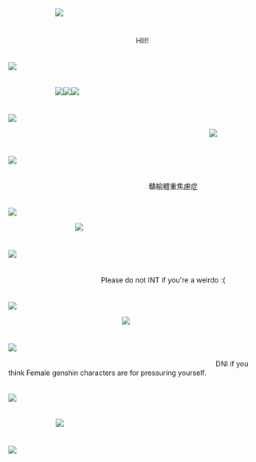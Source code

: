 　ﾠ　ﾠ　ﾠ　ﾠ　ﾠ　ﾠ　ﾠ　　ﾠ　ﾠ　ﾠ　ﾠ　ﾠ　ﾠ　ﾠ　　ﾠ　ﾠ　ﾠ　ﾠ　ﾠ　　ﾠﾠ![](https://64.media.tumblr.com/09437e658001106721bf479af9cfec23/463937aa1d123568-2f/s250x400/cf132df2c45993c3d00815236b6e35a5510f4484.pnj)

  ﾠ　ﾠ　ﾠ　ﾠ　ﾠ　ﾠ　ﾠ　　ﾠ　ﾠ　ﾠ　ﾠ　ﾠ　ﾠ　ﾠ　　ﾠ　ﾠ　ﾠ　ﾠ　ﾠ　ﾠ　ﾠ　　ﾠ　ﾠ　ﾠ　ﾠ　ﾠ　ﾠ　HII!!

ﾠ　ﾠ　ﾠ　ﾠ　ﾠ　ﾠ　ﾠ　ﾠ　ﾠ　ﾠ　ﾠ　ﾠ　ﾠ　ﾠ　ﾠ　ﾠ　ﾠ　ﾠ　ﾠ　![](https://64.media.tumblr.com/113f3eab6e017458cce6f32b0221f7da/958bbef947111069-96/s400x600/c107bdc61b40dab276e8ed09fc48b1629565eb17.pnj)

 ﾠ　ﾠ　ﾠ　ﾠ　ﾠ　ﾠ　ﾠ　ﾠ　ﾠ　ﾠ　ﾠ　ﾠ　ﾠ　ﾠ　ﾠ　ﾠ　ﾠ　ﾠ　ﾠ　ﾠ　ﾠ　ﾠ　ﾠ![](https://64.media.tumblr.com/7dd4f47032e314aa4cab8397a4883080/958bbef947111069-3c/s100x200/f0178b7a5a4abb547d7e00815b4f09f249e759d7.pnj)![](https://64.media.tumblr.com/987a72ccf86512ca2958edb45d71f86c/958bbef947111069-b4/s100x200/081be64af62b18b5ffceba0a0b64324c156622f3.jpg)![](https://64.media.tumblr.com/286f5cc62efe4a25424d1bffdb89efb0/958bbef947111069-f7/s100x200/71d9933b2cfc6fb8d743a191528cab5bacd92497.pnj)

ﾠ　ﾠ　ﾠ　ﾠ　ﾠ　ﾠ　ﾠ　ﾠ　ﾠ　ﾠ　ﾠ　ﾠ　ﾠ　ﾠ　ﾠ　ﾠ　ﾠ　ﾠ　ﾠ　![](https://64.media.tumblr.com/113f3eab6e017458cce6f32b0221f7da/958bbef947111069-96/s400x600/c107bdc61b40dab276e8ed09fc48b1629565eb17.pnj)

　ﾠ　ﾠ　ﾠ　ﾠ　ﾠ　ﾠ　ﾠ　ﾠ　ﾠ　ﾠ　ﾠ　ﾠ　ﾠ　ﾠ　ﾠ![](https://64.media.tumblr.com/6dd7a154dce54934e09f6e65c4029e9c/93da5e996c463ed5-46/s2048x3072/a99ee9f14f193859179ddf32c6e2d1dec0a27ac4.pnj)


ﾠ　ﾠ　ﾠ　ﾠ　ﾠ　ﾠ　ﾠ　ﾠ　ﾠ　ﾠ　ﾠ　ﾠ　ﾠ　ﾠ　ﾠ　ﾠ　ﾠ　ﾠ　ﾠ　![](https://64.media.tumblr.com/113f3eab6e017458cce6f32b0221f7da/958bbef947111069-96/s400x600/c107bdc61b40dab276e8ed09fc48b1629565eb17.pnj)

ﾠ　ﾠ　ﾠ　ﾠ　ﾠ　ﾠ　ﾠ　ﾠ　ﾠ　ﾠ　ﾠ　ﾠ　ﾠ　ﾠ　ﾠﾠ　ﾠ　ﾠ　ﾠ　ﾠ　ﾠ　ﾠ　ﾠ　ﾠ　ﾠ　ﾠ　ﾠ　ﾠ　　ﾠﾠ贛榆體重焦慮症

ﾠ　ﾠ　ﾠ　ﾠ　ﾠ　ﾠ　ﾠ　ﾠ　ﾠ　ﾠ　ﾠ　ﾠ　ﾠ　ﾠ　ﾠ　ﾠ　ﾠ　ﾠ　ﾠ　![](https://64.media.tumblr.com/113f3eab6e017458cce6f32b0221f7da/958bbef947111069-96/s400x600/c107bdc61b40dab276e8ed09fc48b1629565eb17.pnj)

　ﾠ　ﾠ　ﾠ　ﾠ　ﾠ![](https://64.media.tumblr.com/2659f1bef62c866c0f51a39fec471641/a50a28d55587bda5-91/s2048x3072/cc4c3da74448febec685f3ff10492b937a612247.pnj)

ﾠ　ﾠ　ﾠ　ﾠ　ﾠ　ﾠ　ﾠ　ﾠ　ﾠ　ﾠ　ﾠ　ﾠ　ﾠ　ﾠ　ﾠ　ﾠ　ﾠ　ﾠ　ﾠ　![](https://64.media.tumblr.com/113f3eab6e017458cce6f32b0221f7da/958bbef947111069-96/s400x600/c107bdc61b40dab276e8ed09fc48b1629565eb17.pnj)

ﾠ　ﾠ　ﾠ　ﾠ　ﾠ　ﾠ　ﾠ　ﾠ　ﾠ　ﾠ　ﾠ　ﾠ　ﾠ　ﾠ　ﾠﾠ　ﾠ　ﾠ　ﾠ　ﾠ　ﾠ　ﾠﾠ　ﾠ　ﾠ　ﾠﾠﾠPlease do not INT if you're a weirdo :(

ﾠ　ﾠ　ﾠ　ﾠ　ﾠ　ﾠ　ﾠ　ﾠ　ﾠ　ﾠ　ﾠ　ﾠ　ﾠ　ﾠ　ﾠ　ﾠ　ﾠ　ﾠ　ﾠ　![](https://64.media.tumblr.com/113f3eab6e017458cce6f32b0221f7da/958bbef947111069-96/s400x600/c107bdc61b40dab276e8ed09fc48b1629565eb17.pnj)

 ﾠ　ﾠ　ﾠ　ﾠ　ﾠ　ﾠ　ﾠ　　ﾠﾠ![](https://64.media.tumblr.com/96553ed32b3885b2fcd171ae8f757a82/55ce2b2240dd23b6-f0/s1280x1920/41e05b8290fa6ed7a01ae3563a3fc336d82bdc85.gifv)


ﾠ　ﾠ　ﾠ　ﾠ　ﾠ　ﾠ　ﾠ　ﾠ　ﾠ　ﾠ　ﾠ　ﾠ　ﾠ　ﾠ　ﾠ　ﾠ　ﾠ　ﾠ　ﾠ　![](https://64.media.tumblr.com/113f3eab6e017458cce6f32b0221f7da/958bbef947111069-96/s400x600/c107bdc61b40dab276e8ed09fc48b1629565eb17.pnj)

ﾠ　ﾠ　ﾠ　ﾠ　ﾠ　ﾠ　ﾠ　ﾠ　ﾠ　ﾠ　ﾠ　ﾠ　ﾠ　ﾠ　ﾠﾠ　DNI if you think Female genshin characters are for pressuring yourself.

ﾠ　ﾠ　ﾠ　ﾠ　ﾠ　ﾠ　ﾠ　ﾠ　ﾠ　ﾠ　ﾠ　ﾠ　ﾠ　ﾠ　ﾠ　ﾠ　ﾠ　ﾠ　ﾠ　![](https://64.media.tumblr.com/113f3eab6e017458cce6f32b0221f7da/958bbef947111069-96/s400x600/c107bdc61b40dab276e8ed09fc48b1629565eb17.pnj)

ﾠ　ﾠ　ﾠ　ﾠ　ﾠ　ﾠ　ﾠ　ﾠ　ﾠ　ﾠ　ﾠ　ﾠ　ﾠ　ﾠ　ﾠ　ﾠ　ﾠ　ﾠ　　ﾠ　ﾠ　　ﾠ　![](https://64.media.tumblr.com/15a98792ca844d7daf7f32e24ab05447/7d5bf519d30bea95-08/s250x400/a80c9edcd878048bf6a49700edcb535d8734fc8e.gifv)



ﾠ　ﾠ　ﾠ　ﾠ　ﾠ　ﾠ　ﾠ　ﾠ　ﾠ　ﾠ　ﾠ　ﾠ　ﾠ　ﾠ　ﾠ　ﾠ　ﾠ　ﾠ　ﾠ　![](https://64.media.tumblr.com/2c4749f6100b209f15664f183f9c9b0b/958bbef947111069-28/s400x600/14c97375e5a27929b0e65386ee7a1738d750ae2a.pnj)
